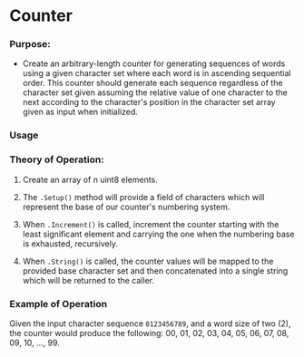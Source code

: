 Counter
=======

### Purpose:
* Create an arbitrary-length counter for generating sequences of words using a given character set
  where each word is in ascending sequential order.  This counter should generate each sequence regardless
  of the character set given assuming the relative value of one character to the next according to the character's
  position in the character set array given as input when initialized.

### Usage



### Theory of Operation:

1. Create an array of n uint8 elements.

2. The `.Setup()` method will provide a field of characters which will
   represent the base of our counter's numbering system.

3. When `.Increment()` is called, increment the counter starting with the
   least significant element and carrying the one when the numbering base
   is exhausted, recursively.
   
4. When `.String()` is called, the counter values will be mapped to the
   provided base character set and then concatenated into a single string
   which will be returned to the caller.
   
### Example of Operation

Given the input character sequence `0123456789`, and a word size of two (2), the counter would produce the following:
00, 01, 02, 03, 04, 05, 06, 07, 08, 09, 10, ..., 99.
